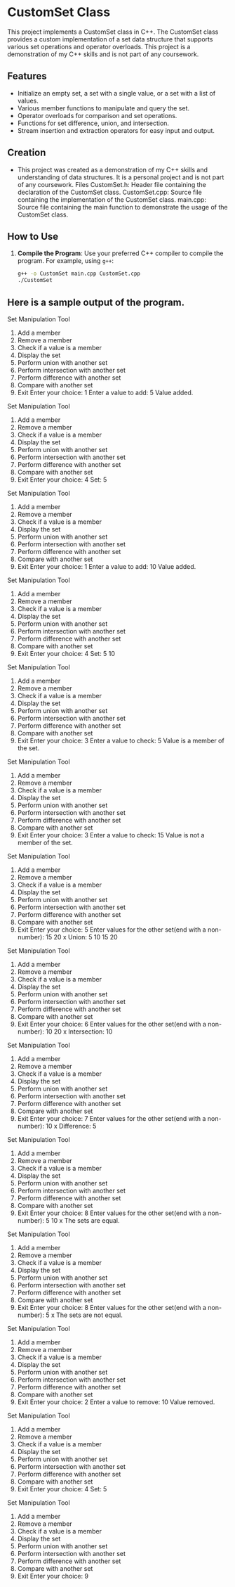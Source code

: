 # CustomSet Class
This project implements a CustomSet class in C++. The CustomSet class provides a custom implementation of a set data structure that supports various set operations and operator overloads. This project is a demonstration of my C++ skills and is not part of any coursework.

## Features
- Initialize an empty set, a set with a single value, or a set with a list of values.
- Various member functions to manipulate and query the set.
- Operator overloads for comparison and set operations.
- Functions for set difference, union, and intersection.
- Stream insertion and extraction operators for easy input and output.
## Creation
- This project was created as a demonstration of my C++ skills and understanding of data structures. It is a personal project and is not part of any coursework.
Files
CustomSet.h: Header file containing the declaration of the CustomSet class.
CustomSet.cpp: Source file containing the implementation of the CustomSet class.
main.cpp: Source file containing the main function to demonstrate the usage of the CustomSet class.

## How to Use

1. **Compile the Program**:
   Use your preferred C++ compiler to compile the program. For example, using `g++`:
   ```sh
   g++ -o CustomSet main.cpp CustomSet.cpp
   ./CustomSet
## Here is a sample output of the program.
Set Manipulation Tool
1. Add a member
2. Remove a member
3. Check if a value is a member
4. Display the set
5. Perform union with another set
6. Perform intersection with another set
7. Perform difference with another set
8. Compare with another set
9. Exit
Enter your choice: 1
Enter a value to add: 5
Value added.

Set Manipulation Tool
1. Add a member
2. Remove a member
3. Check if a value is a member
4. Display the set
5. Perform union with another set
6. Perform intersection with another set
7. Perform difference with another set
8. Compare with another set
9. Exit
Enter your choice: 4
Set: 5

Set Manipulation Tool
1. Add a member
2. Remove a member
3. Check if a value is a member
4. Display the set
5. Perform union with another set
6. Perform intersection with another set
7. Perform difference with another set
8. Compare with another set
9. Exit
Enter your choice: 1
Enter a value to add: 10
Value added.

Set Manipulation Tool
1. Add a member
2. Remove a member
3. Check if a value is a member
4. Display the set
5. Perform union with another set
6. Perform intersection with another set
7. Perform difference with another set
8. Compare with another set
9. Exit
Enter your choice: 4
Set: 5 10

Set Manipulation Tool
1. Add a member
2. Remove a member
3. Check if a value is a member
4. Display the set
5. Perform union with another set
6. Perform intersection with another set
7. Perform difference with another set
8. Compare with another set
9. Exit
Enter your choice: 3
Enter a value to check: 5
Value is a member of the set.

Set Manipulation Tool
1. Add a member
2. Remove a member
3. Check if a value is a member
4. Display the set
5. Perform union with another set
6. Perform intersection with another set
7. Perform difference with another set
8. Compare with another set
9. Exit
Enter your choice: 3
Enter a value to check: 15
Value is not a member of the set.

Set Manipulation Tool
1. Add a member
2. Remove a member
3. Check if a value is a member
4. Display the set
5. Perform union with another set
6. Perform intersection with another set
7. Perform difference with another set
8. Compare with another set
9. Exit
Enter your choice: 5
Enter values for the other set(end with a non-number): 15 20 x
Union: 5 10 15 20

Set Manipulation Tool
1. Add a member
2. Remove a member
3. Check if a value is a member
4. Display the set
5. Perform union with another set
6. Perform intersection with another set
7. Perform difference with another set
8. Compare with another set
9. Exit
Enter your choice: 6
Enter values for the other set(end with a non-number): 10 20 x
Intersection: 10

Set Manipulation Tool
1. Add a member
2. Remove a member
3. Check if a value is a member
4. Display the set
5. Perform union with another set
6. Perform intersection with another set
7. Perform difference with another set
8. Compare with another set
9. Exit
Enter your choice: 7
Enter values for the other set(end with a non-number): 10 x
Difference: 5

Set Manipulation Tool
1. Add a member
2. Remove a member
3. Check if a value is a member
4. Display the set
5. Perform union with another set
6. Perform intersection with another set
7. Perform difference with another set
8. Compare with another set
9. Exit
Enter your choice: 8
Enter values for the other set(end with a non-number): 5 10 x
The sets are equal.

Set Manipulation Tool
1. Add a member
2. Remove a member
3. Check if a value is a member
4. Display the set
5. Perform union with another set
6. Perform intersection with another set
7. Perform difference with another set
8. Compare with another set
9. Exit
Enter your choice: 8
Enter values for the other set(end with a non-number): 5 x
The sets are not equal.

Set Manipulation Tool
1. Add a member
2. Remove a member
3. Check if a value is a member
4. Display the set
5. Perform union with another set
6. Perform intersection with another set
7. Perform difference with another set
8. Compare with another set
9. Exit
Enter your choice: 2
Enter a value to remove: 10
Value removed.

Set Manipulation Tool
1. Add a member
2. Remove a member
3. Check if a value is a member
4. Display the set
5. Perform union with another set
6. Perform intersection with another set
7. Perform difference with another set
8. Compare with another set
9. Exit
Enter your choice: 4
Set: 5

Set Manipulation Tool
1. Add a member
2. Remove a member
3. Check if a value is a member
4. Display the set
5. Perform union with another set
6. Perform intersection with another set
7. Perform difference with another set
8. Compare with another set
9. Exit
Enter your choice: 9
